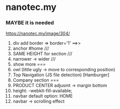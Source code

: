 # nanotec.my


### MAYBE it is needed
https://nanotec.my/image/304/


1. div add border => border='1' ==>> <div class="row text-left" border=1>
2. anchor #home ///
3. SAME HEIGHT for section ///
4. narrower -> wider ///
5. show more
===
6. owl (little ugly -> move to corresponding position)
7. Top Navigation (JS file detection) [Hamburger]
8. Company section
===
9. PRODUCT CENTER adjusmt -> margin bottom 
10. height: -webkit-fill-available;
11. navbar default option: HOME
12. navbar -> scrolling effect

